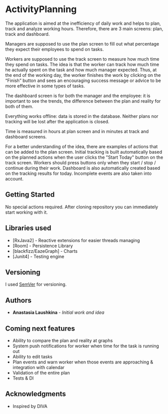# ActivityPlanning


The application is aimed at the inefficiency of daily work and helps to plan, track and analyze working hours.
Therefore, there are 3 main screens: plan, track and dashboard.

Managers are supposed to use the plan screen to fill out what percentage they expect their employees to spend on tasks.

Workers are supposed to use the track screen to measure how much time they spend on tasks.
The idea is that the worker can track how much time he actually spent on the task and how much manager expected.
Thus, at the end of the working day, the worker finishes the work by clicking on the “Finish” button and sees an encouraging success message or advice to be more effective in some types of tasks.

The dashboard screen is for both the manager and the employee: it is important to see the trends, the difference between the plan and reality for both of them.

Everything works offline: data is stored in the database. Neither plans nor tracking will be lost after the application is closed.

Time is measured in hours at plan screen and in minutes at track and dashboard screens.

For a better understanding of the idea, there are examples of actions that can be added to the plan screen.
Initial tracking is built automatically based on the planned actions when the user clicks the "Start Today" button on the track screen. Workers should press buttons only when they start / stop / continue during their work.
Dashboard is also automatically created based on the tracking results for today. Incomplete events are also taken into account.

## Getting Started

No special actions required. After cloning repository you can immediately start working with it.

## Libraries used

* [RxJava2] - Reactive extensions for easier threads managing
* [Room] - Persistence Library
* [blackfizz/EazeGraph] - Charts
* [Junit4] - Testing engine

## Versioning

I used [SemVer](http://semver.org/) for versioning.

## Authors

* **Anastasia Laushkina** - *Initial work and idea*

## Coming next features

* Ability to compare the plan and reality at graphs
* System push notifications for worker when time for the task is running out
* Ability to edit tasks
* Plan events and warn worker when those events are approaching & integration with calendar
* Validation of the entire plan
* Tests & DI

## Acknowledgments

* Inspired by DIVA
